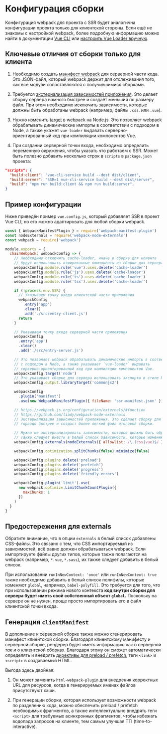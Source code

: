 # Конфигурация сборки

Конфигурация webpack для проекта с SSR будет аналогична конфигурации проекта только для клиентской стороны. Если ещё не знакомы с настройкой webpack, более подробную информацию можно найти в документации [Vue CLI](https://cli.vuejs.org/ru/guide/webpack.html) или [настроить Vue Loader вручную](https://vue-loader.vuejs.org/ru/guide/#%D0%BD%D0%B0%D1%81%D1%82%D1%80%D0%BE%D0%B9%D0%BA%D0%B0-%D0%B2%D1%80%D1%83%D1%87%D0%BD%D1%83%D1%8E).

## Ключевые отличия от сборки только для клиента

1. Необходимо создать [манифест webpack](https://webpack.js.org/concepts/manifest/) для серверной части кода. Это JSON-файл, который webpack держит для отслеживания того, как все модули сопоставляются с получившимися сборками.

2. Требуется [экстернализация зависимостей приложения](https://webpack.js.org/configuration/externals/). Это делает сборку сервера намного быстрее и создаёт меньший по размеру файл. При этом необходимо исключить зависимости, которые должны быть обработаны webpack (например, файлы `.css`. или `.vue`).

3. Нужно изменить [target](https://webpack.js.org/concepts/targets/) в webpack на Node.js. Это позволяет webpack обрабатывать динамические импорты в соответствии с подходом в Node, а также укажет `vue-loader` выдавать серверно-ориентированный код при компиляции компонентов Vue.

4. При создании серверной точки входа, необходимо определить переменную окружения, чтобы указать что работаем с SSR. Может быть полезно добавить несколько строк в `scripts` в `package.json` проекта:

```json
"scripts": {
  "build:client": "vue-cli-service build --dest dist/client",
  "build:server": "SSR=1 vue-cli-service build --dest dist/server",
  "build": "npm run build:client && npm run build:server",
}
```

## Пример конфигурации

Ниже приведён пример `vue.config.js`, который добавляет SSR в проект Vue CLI, но его можно адаптировать для любой сборки webpack.

```js
const { WebpackManifestPlugin } = require('webpack-manifest-plugin')
const nodeExternals = require('webpack-node-externals')
const webpack = require('webpack')

module.exports = {
  chainWebpack: webpackConfig => {
    // Необходимо отключить cache-loader, иначе в сборке для клиента
    // будут использовать кэшированные компоненты из сборки для сервера
    webpackConfig.module.rule('vue').uses.delete('cache-loader')
    webpackConfig.module.rule('js').uses.delete('cache-loader')
    webpackConfig.module.rule('ts').uses.delete('cache-loader')
    webpackConfig.module.rule('tsx').uses.delete('cache-loader')

    if (!process.env.SSR) {
      // Указываем точку входа клиентской части приложения
      webpackConfig
        .entry('app')
        .clear()
        .add('./src/entry-client.js')
      return
    }

    // Указываем точку входа серверной части приложения
    webpackConfig
      .entry('app')
      .clear()
      .add('./src/entry-server.js')

    // Это позволяет webpack обрабатывать динамические импорты в соответствии
    // с подходом в Node, а также указывает `vue-loader` выдавать
    // серверно-ориентированный код при компиляции компонентов Vue.
    webpackConfig.target('node')
    // Это указывает сборке для сервера использовать экспорты в стиле Node
    webpackConfig.output.libraryTarget('commonjs2')

    webpackConfig
      .plugin('manifest')
      .use(new WebpackManifestPlugin({ fileName: 'ssr-manifest.json' }))

    // https://webpack.js.org/configuration/externals/#function
    // https://github.com/liady/webpack-node-externals
    // Экстернализация зависимостей приложения. Это сделает сборку для сервера
    // гораздо быстрее и создаст более легкий файл итоговой сборки.

    // Нужно не экстернализировать зависимости, которые должны быть обработаны webpack.
    // Также следует внести в белый список зависимости, которые изменяют `global` (например, полифилы)
    webpackConfig.externals(nodeExternals({ allowlist: /\.(css|vue)$/ }))

    webpackConfig.optimization.splitChunks(false).minimize(false)

    webpackConfig.plugins.delete('preload')
    webpackConfig.plugins.delete('prefetch')
    webpackConfig.plugins.delete('progress')
    webpackConfig.plugins.delete('friendly-errors')

    webpackConfig.plugin('limit').use(
      new webpack.optimize.LimitChunkCountPlugin({
        maxChunks: 1
      })
    )
  }
}
```

## Предостережения для externals

Обратите внимание, что в опции `externals` в белый список добавлены CSS-файлы. Это связано с тем, что CSS импортируемый из зависимостей, всё равно должен обрабатываться webpack. Если импортируете файлы других типов, которые также полагаются на webpack (например, `*.vue`, `*.sass`), их также следует добавить в белый список.

При использовании `runInNewContext: 'once'` или `runInNewContext: true` также необходимо добавить в белый список полифилы, которые изменяют `global`, например, `babel-polyfill`. Это требуется для того, что при использовании режима нового контекста **код внутри сборки для сервера будет иметь свой собственный объект `global`.** Поскольку на сервере он не нужен, проще просто импортировать его в файл клиентской точки входа.

## Генерация `clientManifest`

В дополнение к серверной сборке также можно сгенерировать манифест клиентской сборки. Благодаря клиентскому манифесту и серверной сборке, рендерер будет иметь информацию как о серверной _так и_ о клиентской сборках. Благодаря этому он сможет автоматически определять и внедрять [директивы для preload / prefetch](https://css-tricks.com/prefetching-preloading-prebrowsing/), теги `<link>` и `<script>` в создаваемый HTML.

Выгода здесь двойная:

1. Он может заменить `html-webpack-plugin` для внедрения корректных URL для ресурсов, когда в генерируемых именах файлов присутствуют хэши.

2. При генерации сборки, которая использует возможности webpack по разделению кода, можно обеспечить preload / prefetch необходимых фрагментов, а также интеллектуально внедрять теги `<script>` для требуемых асинхронных фрагментов, чтобы избежать водопада запросов на клиенте, тем самым улучшая TTI (time-to-interactive).
